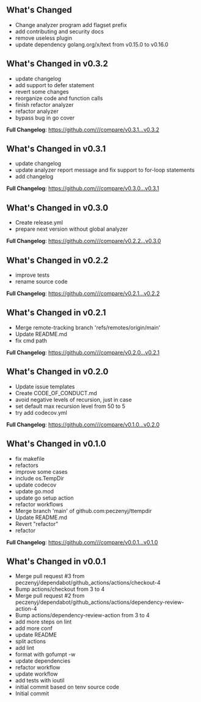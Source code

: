 ## What's Changed
* Change analyzer program add flagset  prefix
* add contributing and security docs
* remove useless plugin
* update dependency golang.org/x/text from v0.15.0 to v0.16.0

## What's Changed in v0.3.2
* update changelog
* add support to defer statement
* revert some changes
* reorganize code and function calls
* finish refactor analyzer
* refactor analyzer
* bypass bug in go cover

**Full Changelog**: https://github.com///compare/v0.3.1...v0.3.2

## What's Changed in v0.3.1
* update changelog
* update analyzer report message and fix support to for-loop statements
* add changelog

**Full Changelog**: https://github.com///compare/v0.3.0...v0.3.1

## What's Changed in v0.3.0
* Create release.yml
* prepare next version without global analyzer

**Full Changelog**: https://github.com///compare/v0.2.2...v0.3.0

## What's Changed in v0.2.2
* improve tests
* rename source code

**Full Changelog**: https://github.com///compare/v0.2.1...v0.2.2

## What's Changed in v0.2.1
* Merge remote-tracking branch 'refs/remotes/origin/main'
* Update README.md
* fix cmd path

**Full Changelog**: https://github.com///compare/v0.2.0...v0.2.1

## What's Changed in v0.2.0
* Update issue templates
* Create CODE_OF_CONDUCT.md
* avoid negative levels of recursion, just in case
* set default max recursion level from 50 to 5
* try add codecov.yml

**Full Changelog**: https://github.com///compare/v0.1.0...v0.2.0

## What's Changed in v0.1.0
* fix makefile
* refactors
* improve some cases
* include os.TempDir
* update codecov
* update go.mod
* update go setup action
* refactor workflows
* Merge branch 'main' of github.com:peczenyj/ttempdir
* Update README.md
* Revert "refactor"
* refactor

**Full Changelog**: https://github.com///compare/v0.0.1...v0.1.0

## What's Changed in v0.0.1
* Merge pull request #3 from peczenyj/dependabot/github_actions/actions/checkout-4
* Bump actions/checkout from 3 to 4
* Merge pull request #2 from peczenyj/dependabot/github_actions/actions/dependency-review-action-4
* Bump actions/dependency-review-action from 3 to 4
* add more steps on lint
* add more conf
* update README
* split actions
* add lint
* format with gofumpt -w
* update dependencies
* refactor workflow
* update workflow
* add tests with ioutil
* initial commit based on tenv source code
* Initial commit

<!-- generated by git-cliff -->
